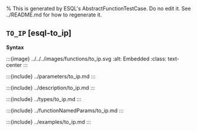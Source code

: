 % This is generated by ESQL's AbstractFunctionTestCase. Do no edit it. See ../README.md for how to regenerate it.

## `TO_IP` [esql-to_ip]

**Syntax**

:::{image} ../../../images/functions/to_ip.svg
:alt: Embedded
:class: text-center
:::


:::{include} ../parameters/to_ip.md
:::

:::{include} ../description/to_ip.md
:::

:::{include} ../types/to_ip.md
:::

:::{include} ../functionNamedParams/to_ip.md
:::

:::{include} ../examples/to_ip.md
:::
